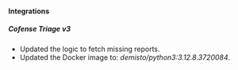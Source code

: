 
#### Integrations

##### Cofense Triage v3

- Updated the logic to fetch missing reports. 
- Updated the Docker image to: *demisto/python3:3.12.8.3720084*.
